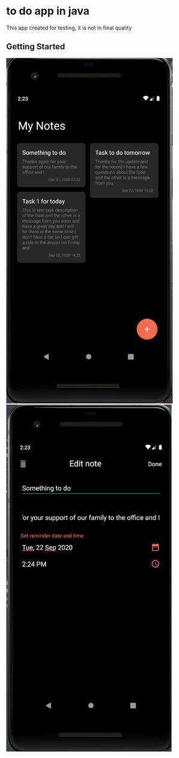 # to do app in java

This app created for testing, it is not in final quality

## Getting Started

![]( app/src/main/res/drawable/sc_0.png) ![]( app/src/main/res/drawable/sc_1.png)


